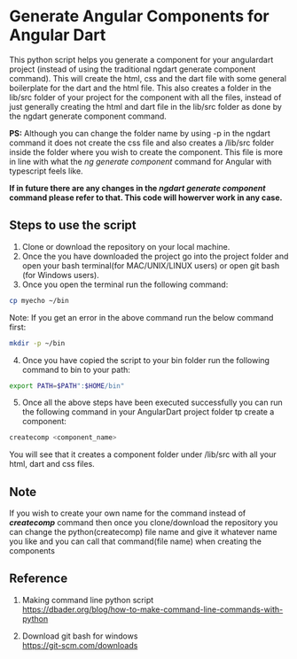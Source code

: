 # Generate Angular Components for Angular Dart
This python script helps you generate a component for your angulardart project (instead of using the traditional ngdart generate component command). This will create the html, css and the dart file with some general boilerplate for the dart and the html file. This also creates a folder in the lib/src folder of your project for the component with all the files, instead of just generally creating the html and dart file in the lib/src folder as done by the ngdart generate component command.

<b>PS:</b> Although you can change the folder name by using -p in the ngdart command it does not create the css file and also creates a /lib/src folder inside the folder where you wish to create the component. This file is more in line with what the <i>ng generate component</i> command for Angular with typescript feels like. 

<b>If in future there are any changes in the <i>ngdart generate component</i> command please refer to that. This code will howerver work in any case.</b>

## Steps to use the script

1. Clone or download the repository on your local machine.
2. Once the you have downloaded the project go into the project folder and open your bash terminal(for MAC/UNIX/LINUX users) or open git bash (for Windows users).
3. Once you open the terminal run the following command:

```bash
cp myecho ~/bin
```

Note: If you get an error in the above command run the below command first:

```bash
mkdir -p ~/bin
```

4. Once you have copied the script to your bin folder run the following command to bin to your path:

```bash
export PATH=$PATH":$HOME/bin"
```

5. Once all the above steps have been executed successfully you can run the following command in your AngularDart project folder tp create a component:

```bash
createcomp <component_name>
```

You will see that it creates a component folder under /lib/src with all your html, dart and css files.

## Note

If you wish to create your own name for the command instead of <b><i>createcomp</i></b> command then once you clone/download the repository you can change the python(createcomp) file name and give it whatever name you like and you can call that command(file name) when creating the components

## Reference

1. Making command line python script <br>
    https://dbader.org/blog/how-to-make-command-line-commands-with-python

2. Download git bash for windows <br>
    https://git-scm.com/downloads


